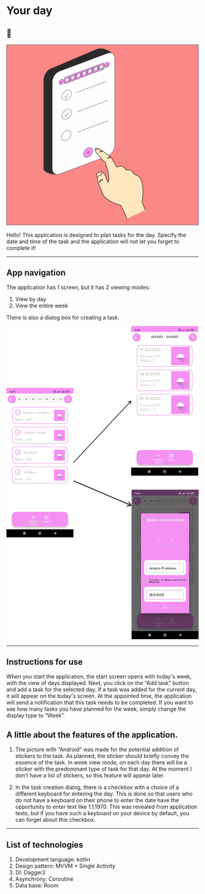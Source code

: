 # Your day
## 👋

![logo](readme\logo_readme.png)

Hello! This application is designed to plan tasks for the day. Specify the date and time of the task and the application will not let you forget to complete it!
____
## App navigation

The application has 1 screen, but it has 2 viewing modes:
1. View by day
2. View the entire week

There is also a dialog box for creating a task.

![navigationYourDay](readme\navigation.png)

____
## Instructions for use
When you start the application, the start screen opens with today's week, with the view of days displayed. Next, you click on the “Add task” button and add a task for the selected day. If a task was added for the current day, it will appear on the today's screen. At the appointed time, the application will send a notification that this task needs to be completed. If you want to see how many tasks you have planned for the week, simply change the display type to “Week”.

## A little about the features of the application.
1. The picture with “Android” was made for the potential addition of stickers to the task. As planned, the sticker should briefly convey the essence of the task. In week view mode, on each day there will be a sticker with the predominant type of task for that day. At the moment I don’t have a list of stickers, so this feature will appear later.

2. In the task creation dialog, there is a checkbox with a choice of a different keyboard for entering the day. This is done so that users who do not have a keyboard on their phone to enter the date have the opportunity to enter text like 1.1.1970. This was revealed from application tests, but if you have such a keyboard on your device by default, you can forget about this checkbox.
_____
## List of technologies
1. Development language: kotlin
2. Design pattern: MVVM + Single Activity
3. DI: Dagger2
4. Asynchrony: Coroutine
5. Data base: Room

